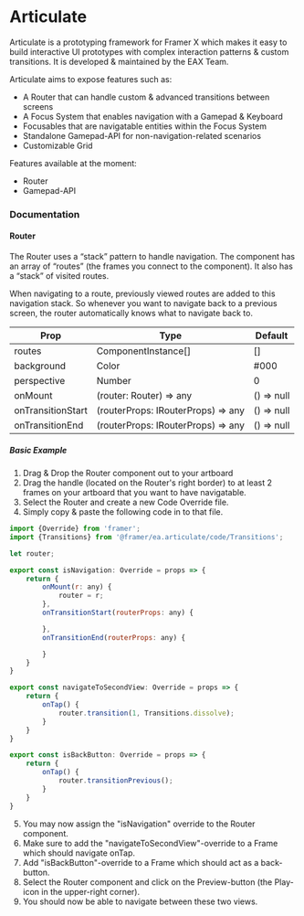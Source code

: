 # Articulate
Articulate is a prototyping framework for Framer X which makes it easy to build interactive UI prototypes with complex interaction patterns & custom transitions. It is developed & maintained by the EAX Team.

Articulate aims to expose features such as:
- A Router that can handle custom & advanced transitions between screens
- A Focus System that enables navigation with a Gamepad & Keyboard
- Focusables that are navigatable entities within the Focus System
- Standalone Gamepad-API for non-navigation-related scenarios
- Customizable Grid

Features available at the moment:
- Router
- Gamepad-API

### Documentation

#### Router
The Router uses a “stack” pattern to handle navigation. The component has an array of “routes” (the frames you connect to the component). It also has a “stack” of visited routes.

When navigating to a route, previously viewed routes are added to this navigation stack. So whenever you want to navigate back to a previous screen, the router automatically knows what to navigate back to.

| Prop              | Type                                | Default    |
| ----------------- | ----------------------------------- | ---------- |
| routes            | ComponentInstance[]                 | []         |
| background        | Color                               | #000       |
| perspective       | Number                              | 0     |
| onMount           | (router: Router) => any             | () => null |
| onTransitionStart | (routerProps: IRouterProps) => any  | () => null |
| onTransitionEnd   | (routerProps: IRouterProps) => any  | () => null |


##### Basic Example

1. Drag & Drop the Router component out to your artboard
2. Drag the handle (located on the Router's right border) to at least 2 frames on your artboard that you want to have navigatable.
3. Select the Router and create a new Code Override file.
4. Simply copy & paste the following code in to that file.

```javascript
import {Override} from 'framer';
import {Transitions} from '@framer/ea.articulate/code/Transitions';

let router;

export const isNavigation: Override = props => {
    return {
        onMount(r: any) {
            router = r;
        },
        onTransitionStart(routerProps: any) {

        },
        onTransitionEnd(routerProps: any) {

        }
    }
}

export const navigateToSecondView: Override = props => {
    return {
        onTap() {
            router.transition(1, Transitions.dissolve);
        }
    }
}

export const isBackButton: Override = props => {
    return {
        onTap() {
            router.transitionPrevious();
        }
    }
}
```
5. You may now assign the "isNavigation" override to the Router component.
6. Make sure to add the "navigateToSecondView"-override to a Frame which should navigate onTap.
7. Add "isBackButton"-override to a Frame which should act as a back-button.
8. Select the Router component and click on the Preview-button (the Play-icon in the upper-right corner).
9. You should now be able to navigate between these two views.